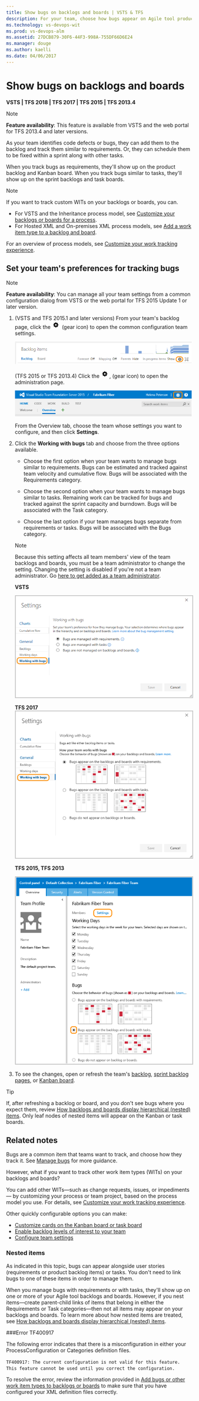 ```yaml
---
title: Show bugs on backlogs and boards | VSTS & TFS
description: For your team, choose how bugs appear on Agile tool product, sprint/scrum  backlogs, and Kanban and task boards 
ms.technology: vs-devops-wit
ms.prod: vs-devops-alm
ms.assetid: 27DCB879-30F6-44F3-998A-755DF66D6E24
ms.manager: douge
ms.author: kaelli
ms.date: 04/06/2017
---
```


# Show bugs on backlogs and boards  

<b>VSTS | TFS 2018 | TFS 2017 | TFS 2015 | TFS 2013.4 </b>

>[!NOTE]  
>**Feature availability**: This feature is available from VSTS and the web portal for TFS 2013.4 and later versions. 

As your team identifies code defects or bugs, they can add them to the backlog and track them similar to requirements. Or, they can schedule them to be fixed within a sprint along with other tasks. 
 
When you track bugs as requirements, they'll show up on the product backlog and Kanban board. When you track bugs similar to tasks, they'll show up on the sprint backlogs and task boards.

>[!NOTE]  
>If you want to track custom WITs on your backlogs or boards, you can.<br/>
> - For VSTS and the Inheritance process model, see [Customize your backlogs or boards for a process](process/customize-process-backlogs-boards.md).   
> - For Hosted XML and On-premises XML process models, see [Add a work item type to a backlog and board](add-wits-to-backlogs-and-boards.md).
>  
>For an overview of process models, see [Customize your work tracking experience](../customize/customize-work.md).  


## Set your team's preferences for tracking bugs  

>[!NOTE]  
>**Feature availability**: You can manage all your team settings from a common configuration dialog from VSTS or the web portal for TFS 2015 Update 1 or later version.  

1. (VSTS and TFS 2015.1 and later versions) From your team's backlog page, click the ![gear icon](../_img/icons/team-settings-gear-icon.png) (gear icon) to open the common configuration team settings.  

	![Backlog board, open team settings](../backlogs/_img/organize-backlog-open-ccdialog.png) 

	(TFS 2015 or TFS 2013.4) Click the ![gear icon](../_img/icons/team-settings-gear-icon.png), (gear icon) to open the administration page.  

	![Gear icon provides access to admin pages](../_img/icons/ALM_OpenAdminContext.png)

	From the Overview tab, choose the team whose settings you want to configure, and then click **Settings**.

2. Click the **Working with bugs** tab and choose from the three options available.

	* Choose the first option when your team wants to manage bugs similar to requirements. Bugs can be estimated and tracked against team velocity and cumulative flow. Bugs will be associated with the Requirements category.  

	* Choose the second option when your team wants to manage bugs similar to tasks. Remaining work can be tracked for bugs and tracked against the sprint capacity and burndown. Bugs will be associated with the Task category. 

	* Choose the last option if your team manages bugs separate from requirements or tasks. Bugs will be associated with the Bugs category. 

	>[!NOTE]  
	>Because this setting affects all team members' view of the team backlogs and boards, you must be a team administrator to change the setting. Changing the setting is disabled if you're not a team administrator. Go [here to get added as a team administrator](../scale/add-team-administrator.md).
	
	**VSTS**  
	
	<img src="_img/show-bugs-settings-ts.png" alt="VSTS, web portal, team settings dialog, Working with bugs tab" style="border: 2px solid #C3C3C3;" />
	
	**TFS 2017**   
	<img src="_img/show-bugs-settings-2017.png" alt="TFS, web portal, team settings dialog, Working with bugs tab" style="border: 2px solid #C3C3C3;" />
	
	**TFS 2015, TFS 2013**  
	
	<img src="_img/team-settings.png" alt="TFS 2015, web portal, team settings admin page, Working with bugs" style="border: 2px solid #C3C3C3;" />
 	  
3. To see the changes, open or refresh the team's [backlog](../backlogs/create-your-backlog.md), [sprint backlog pages](../scrum/sprint-planning.md), or [Kanban board](../kanban/kanban-basics.md).  

> [!TIP]  
> If, after refreshing a backlog or board, and you don't see bugs where you expect them, review [How backlogs and boards display hierarchical (nested) items](../backlogs/resolve-backlog-reorder-issues.md). Only leaf nodes of nested items will appear on the Kanban or task boards.  

## Related notes

Bugs are a common item that teams want to track, and choose how they track it. See [Manage bugs](../backlogs/manage-bugs.md) for more guidance. 

However, what if you want to track other work item types (WITs) on your backlogs and boards?  

You can add other WITs&#8212;such as change requests, issues, or impediments&#8212; by customizing your process or team project, based on the process model you use. For details, see [Customize your work tracking experience](customize-work.md).

Other quickly configurable options you can make:
- [Customize cards on the Kanban board or task board](customize-cards.md)
- [Enable backlog levels of interest to your team](../customize/select-backlog-navigation-levels.md) 
- [Configure team settings](../scale/manage-team-assets.md)  


### Nested items  
As indicated in this topic, bugs can appear alongside user stories (requirements or product backlog items) or tasks. You don't need to link bugs to one of these items in order to manage them.

When you manage bugs with requirements or with tasks, they'll show up on one or more of your Agile tool backlogs and boards. However, if you nest items&mdash;create parent-child links of items that belong in either the Requirements or Task categories&mdash;then not all items may appear on your backlogs and boards. To learn more about how nested items are treated, see [How backlogs and boards display hierarchical (nested) items](../backlogs/resolve-backlog-reorder-issues.md).

###Error TF400917  

The following error indicates that there is a misconfiguration in either your ProcessConfiguration or Categories definition files. 

```TF400917: The current configuration is not valid for this feature. This feature cannot be used until you correct the configuration.```

To resolve the error, review the information provided in [Add bugs or other work item types to backlogs or boards](add-wits-to-backlogs-and-boards.md) to make sure that you have configured your XML definition files correctly.     

